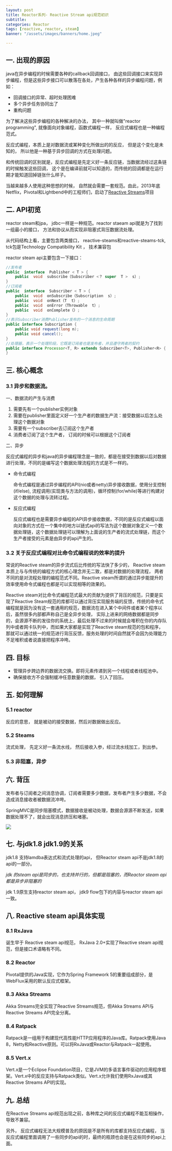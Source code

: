 ```yaml
---
layout: post
title: Reactor系列- Reactive Stream api规范初识
subtitle:
categories: Reactor
tags: [reactive, reactor, steam]
banner: "/assets/images/banners/home.jpeg"

---
```



## 一. 出现的原因

java在异步编程的时候需要各种的callback回调接口， 由这些回调接口来实现异步编程，但是这些异步接口可以散落在各处，产生各种各样的异步编程问题，例如：

-  回调接口的异常、超时处理困难
- 多个异步任务协同出了
- 重构问题

为了解决这些异步编程的各种解决的办法， 其中一种就叫做"reactor programming", 就像面向对象编程，函数式编程一样， 反应式编程也是一种编程范式。

反应式编程，本质上是对数据流或某种变化所做出的的反应， 但是这个变化是未知的， 所以他是一种基于异步回调的方式在处理问题。

和传统回调的区别就是，反应式编程是先定义好一条反应链，当数据流经过这条链的时候触发这些回调， 这个是在编译前就可以知道的，而传统的回调都是在运行期才能知道回掉链张什么样子。

当越来越多人使用这种思想的时候， 自然就会需要一套规范。由此，2013年底Netflix，Pivotal和Lightbend中的工程师们，启动了[Reactive Streams](http://www.reactive-streams.org/)项目



## 二. API初览

reactor steam和jpa， jdbc一样是一种规范。reactor staeam api就是为了找到一组最小的接口， 方法和协议从而实现非阻塞式背压数据流处理。

从代码结构上看，主要包含两类接口， reactive-steams和reactive-steams-tck, tck包是Technology Compatibility Kit ， 技术兼容包

reactor steam api主要包含一下接口：

```java
//发布者
public  interface  Publisher < T > {
    public  void  subscribe（Subscriber <？ super  T >  s）;
}
//订阅者
public  interface  Subscriber < T > {
    public  void  onSubscribe（Subscription  s）;
    public  void  onNext（T  t）;
    public  void  onError（Throwable  t）;
    public  void  onComplete（）;
}
//表示Subscriber消费Publisher发布的一个消息的生命周期
public interface Subscription {
    public void request(long n);
    public void cancel();
}
//处理器，表示一个处理阶段，它既是订阅者也是发布者，并且遵守两者的契约
public interface Processor<T, R> extends Subscriber<T>, Publisher<R> {
}
```



## 三. 核心概念

### 3.1 异步和数据流。

一、数据流的产生与消费

1. 需要先有一个publisher实例对象
2. 需要在publisher里面定义好一个生产者的数据生产流：接受数据以后怎么处理这个数据对象
3. 需要有一个subscriber去订阅这个生产者
4. 消费者订阅了这个生产者， 订阅的时候可以根据这个订阅者

二、异步

反应式编程的异步和java的异步编程理念是一致的，都是在接受到数据以后对数据进行处理，不同的是编写这个数据处理流程的方式是不一样的。

- 命令式编程

  命令式编程是通过异步编程的API(nio或者netty)异步接收数据，使用分支控制(if/else), 流程调用(实现类与方法的调用)，循环控制(for/while)等进行构建对这个数据的处理与流转过程。

- 反应式编程

  反应式编程也是需要异步编程的API异步接收数据，不同的是反应式编程以面向对象的方式在一个集中的地方以链式api的写法为这个数据对象定义一个数据处理链，这个数据处理链可以理解为上面说的生产者的流式处理链，而这个生产者接受的元素是由异步的api产生的。



### 3.2 关于反应式编程对比命令式编程说的效率的提升

常说的Reactive steam的异步流式后比传统的写法快了多少的， Reactive steam本质上与与传统的编程方式的核心理念并无二致，都是对数据的处理流程， 两者不同的是对流程处理的编程范式不同。Reactive steam所谓的通过异步能提升的效率使用命令式编程也都是可以实现相等的效果的。

Reactive steam对比命令式编程范式最大的贡献为提供了背压的规范，只要是实现了Reactive Steam规范的库都可以通过背压实现服务端的反馈，传统的命令式编程就是因为没有这一套通用的规范，数据流在进入某个中间件或者某个程序以后，虽然很多内部都声称自己是全异步处理， 实际上进来的网络数据都是同步的，会源源不断的发往你的系统上，最后处理不过来的时候就会堆积在你的内存队列中或者网卡队列中，而如果大家都是实现了Reactive steam规范的包和程序，那就可以通过统一的规范进行背压反馈，服务处理的时间自然就不会因为处理能力不足堆积或者说直接把程序冲垮。 

## 四. 目标

- 管理异步跨边界的数据流交换。即将元素传递到另一个线程或者线程池中。
- 确保接收方不会强制缓冲任意数量的数据， 引入了回压。



## 五. 如何理解

### 5.1 reactor

反应的意思， 就是被动的接受数据，然后对数据做出反应。

### 5.2 Steams

流式处理， 先定义好一条流水线， 然后接收入参，经过流水线加工，到出参。

### 5.3 非阻塞，异步





## 六. 背压

发布者与订阅者之间消息协调，订阅者需要多少数据，发布者产生多少数据，不会造成消息接收者被数据流冲垮。

SpringMVC是同步阻塞模式，数据接收是被动处理，数据会源源不断发送，如果数据处理不了，就会出现消息挤压和堵塞。

![]({{site.url}}/assets/images/back-pressure.png)



## 七. 与jdk1.8 jdk1.9的关系

jdk1.8 支持lamdba表达式和流式处理的api， 但Reactor steam api不是jdk1.8的api的一部分。

*jdk 的steam api是同步的，也支持并行的，但都是阻塞的，而Reactor steam api都是异步非阻塞的*

jdk 1.9原生支持reactor steam api， jdk9 flow包下的内容与reactor steam api一致。



## 八. Reactive steam api具体实现

### 8.1 RxJava

诞生早于 Reactive steam api规范， RxJava 2.0+实现了Reactive steam api规范，但是接口术语略有不同。

### 8.2 Reactor

Pivotal提供的Java实现，它作为Spring Framework 5的重要组成部分，是WebFlux采用的默认反应式框架。

### 8.3 Akka Streams

Akka Streams完全实现了Reactive Streams规范，但Akka Streams API与Reactive Streams API完全分离。

### 8.4 Ratpack

Ratpack是一组用于构建现代高性能HTTP应用程序的Java库。Ratpack使用Java 8，Netty和Reactive原则。可以将RxJava或Reactor与Ratpack一起使用。

### 8.5 Vert.x

Vert.x是一个Eclipse Foundation项目，它是JVM的多语言事件驱动的应用程序框架。Vert.x中的反应支持与Ratpack类似。Vert.x允许我们使用RxJava或其Reactive Streams API的实现。



## 九. 总结

在Reactive Streams api规范出现之前，各种库之间的反应式编程不能互相操作， 导致不兼容。

另外， 反应式编程无法大规模普及的原因是不是所有的库都支持反应式编程， 当反应式编程里面调用了一些同步的api的时，最终的瓶颈也会是在这些同步的api上面。

